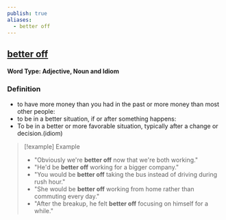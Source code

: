 ```yaml
---
publish: true
aliases:
  - better off
---
```


## [better off](https://dictionary.cambridge.org/dictionary/english/better-off)
#### Word Type: Adjective, Noun and Idiom
### Definition
- to have more money than you had in the past or more money than most other people:
- to be in a better situation, if or after something happens:
- To be in a better or more favorable situation, typically after a change or decision.(idiom)

>[!example] Example
> - "Obviously we're **better off** now that we're both working."
> - "He'd be **better off** working for a bigger company."
> - "You would be **better off** taking the bus instead of driving during rush hour."
> - "She would be **better off** working from home rather than commuting every day."
> - "After the breakup, he felt **better off** focusing on himself for a while."
